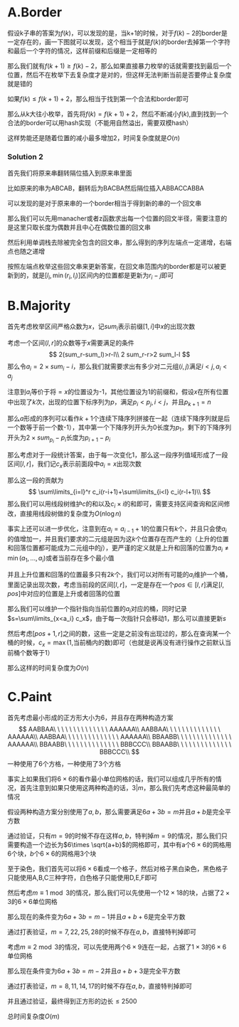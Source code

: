 # A.Border

假设k子串的答案为$f(k)$，可以发现的是，当k+1的时候，对于$f(k)-2$的border是一定存在的，画一下图就可以发现，这个相当于就是$f(k)$的border去掉第一个字符和最后一个字符的情况，这样前缀和后缀是一定相等的

那么我们就有$f(k+1)\geq f(k)-2$，那么如果直接暴力枚举的话就需要找到最后一个位置，然后不在枚举下去复杂度才是对的，但这样无法判断当前是否要停止复杂度就是错的

如果$f(k)\leq f(k+1)+2$，那么相当于找到第一个合法和border即可

那么从k大往小枚举，首先将$f(k)=f(k+1)+2$，然后不断减小$f(k)$,直到找到一个合法的border可以用hash实现（不能用自然溢出，需要双模hash）

这样势能还是随着位置的减小最多增加2，时间复杂度就是$O(n)$

### Solution 2

首先我们将原来串翻转隔位插入到原来串里面

比如原来的串为ABCAB，翻转后为BACBA然后隔位插入ABBACCABBA

可以发现的是对于原来串的一个border相当于得到新的串的一个回文串

那么我们可以先用manacher或者z函数求出每一个位置的回文半径，需要注意的是这里只取长度为偶数并且中心在偶数位置的回文串

然后利用单调栈去除被完全包含的回文串，那么得到的序列左端点一定递增，右端点也随之递增

按照左端点枚举这些回文串来更新答案，在回文串范围内的border都是可以被更新到的，就是$[l_i,\min(r_i,l_i)]$区间内的位置都是更新为$r_i-j$即可

# B.Majority

首先考虑枚举区间严格众数为$x$，记$sum_i$表示前缀$[1,i]$中$x$的出现次数

考虑一个区间$(l,r]$的众数等于$x$需要满足的条件
$$
2(sum_r-sum_l)>r-l\\
2 sum_r-r>2 sum_l-l
$$
那么令$a_i=2\times sum_i-i$，那么我们就需要求出有多少对二元组$(i,j)$满足$i<j,a_i<a_j$

注意到$a_i$等价于将$=x$的位置设为-1，其他位置设为1的前缀和，假设$x$在所有位置中出现了$k$次，出现的位置下标序列为$p$，满足$p_i<p_j,i<j$，并且$p_{k+1}=n$

那么$a$形成的序列可以看作$k+1$个连续下降序列拼接在一起（连续下降序列就是后一个数等于前一个数-1），其中第一个下降序列开头为$0$长度为$p_1$，剩下的下降序列开头为$2\times sum_{p_i}-p_i$长度为$p_{i+1}-p_i$

那么考虑对于一段统计答案，由于每一次变化1，那么这一段序列值域形成了一段区间$[l,r]$，我们记$c_x$表示前面段中$a_i=x$出现次数

那么这一段的贡献为
$$
\sum\limits_{i=l}^r c_i(r-i+1)+\sum\limits_{i<l} c_i(r-l+1)\\
$$
那么我们可以用线段树维护$c$的和以及$c_i\times i$的和即可，需要支持区间查询和区间修改，直接用线段树做的复杂度为$O(n\log n)$

事实上还可以进一步优化，注意到在$a_i=a_{i-1}+1$的位置只有$k$个，并且只会使$a_i$的值增加一，并且我们要求的二元组是因为这$k$个位置存在而产生的（上升的位置和回落位置都可能成为二元组中的$j$），更严谨的定义就是上升和回落的位置为$a_i\neq \min(a_1,...,a_i)$或者当前存在多个最小值

并且上升位置和回落的位置最多只有$2k$个，我们可以对所有可能的$a_i$维护一个桶，里面记录出现次数，考虑当前段的区间$[l,r]$，一定是存在一个$pos\in[l,r]$满足$[l,pos]$中对应的位置是上升或者回落的位置

那么我们可以维护一个指针指向当前位置的$a_i$对应的桶，同时记录$s=\sum\limits_{x<a_i} c_x$，由于每一次指针只会移动1，那么可以直接更新$s$

然后考虑$[pos+1,r]$之间的数，这些一定是之前没有出现过的，那么在查询某一个桶的时候，$c_x=\max(1,$当前桶内的数$)$即可（也就是说再没有进行操作之前默认当前桶个数等于1）

那么这样的时间复杂度为$O(n)$

# C.Paint

首先考虑最小形成的正方形大小为6，并且存在两种构造方案
$$
AABBAA\ \ \ \ \ \ \ \ \ \ \ \ \ \ AAAAAA\\
AABBAA\ \ \ \ \ \ \ \ \ \ \ \ \ \ AAAAAA\\
AABBAA\ \ \ \ \ \ \ \ \ \ \ \ \ \ AAAAAA\\
BBAABB\ \ \ \ \ \ \ \ \ \ \ \ \ \ AAAAAA\\
BBAABB\ \ \ \ \ \ \ \ \ \ \ \ \ \ BBBCCC\\
BBAABB\ \ \ \ \ \ \ \ \ \ \ \ \ \ BBBCCC\\
$$
一种使用了6个方格，一种使用了3个方格

事实上如果我们将$6\times 6$的看作最小单位网格的话，我们可以组成几乎所有的情况，首先注意到如果只使用这两种构造的话，$3|m$，那么我们先考虑这种最简单的情况

假设两种构造方案分别使用了$a,b$，那么需要满足$6a+3b=m$并且$a+b$是完全平方数

通过验证，只有$m=9$的时候不存在这样$a,b$，特判掉$m=9$的情况，那么我们只需要构造一个边长为$6\times \sqrt{a+b}$的网格即可，其中有a个$6\times 6$的网格用6个块，$b$个$6\times 6$的网格用3个块

至于染色，我们首先可以将$6\times 6$看成一个格子，然后对格子黑白染色，黑色格子只能使用A,B,C三种字符，白色格子只能使用D,E,F即可

然后考虑$m\equiv 1\bmod 3$的情况，那么我们可以先使用一个$12\times 18$的块，占据了$2\times 3$的$6\times 6$单位网格

那么现在的条件变为$6a+3b=m-1$并且$a+b+6$是完全平方数

通过打表验证，$m=7,22,25,28$的时候不存在$a,b$，直接特判掉即可

考虑$m\equiv 2\bmod 3$的情况，可以先使用两个$6\times 9$连在一起，占据了$1\times 3$的$6\times 6$单位网格

那么现在条件变为$6a+3b=m-2$并且$a+b+3$是完全平方数

通过打表验证，$m=8,11,14,17$的时候不存在$a,b$，直接特判掉即可

并且通过验证，最终得到正方形的边长$\leq 2500$

总时间复杂度$O(m)$